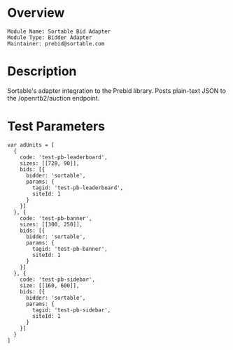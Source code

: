 # Overview

```
Module Name: Sortable Bid Adapter
Module Type: Bidder Adapter
Maintainer: prebid@sortable.com
```

# Description

Sortable's adapter integration to the Prebid library. Posts plain-text JSON to the /openrtb2/auction endpoint.

# Test Parameters

```
var adUnits = [
  {
    code: 'test-pb-leaderboard',
    sizes: [[728, 90]],
    bids: [{
      bidder: 'sortable',
      params: {
        tagid: 'test-pb-leaderboard',
        siteId: 1
      }
    }]
  }, {
    code: 'test-pb-banner',
    sizes: [[300, 250]],
    bids: [{
      bidder: 'sortable',
      params: {
        tagid: 'test-pb-banner',
        siteId: 1
      }
    }]
  }, {
    code: 'test-pb-sidebar',
    size: [[160, 600]],
    bids: [{
      bidder: 'sortable',
      params: {
        tagid: 'test-pb-sidebar',
        siteId: 1
      }
    }]
  }
]
```
